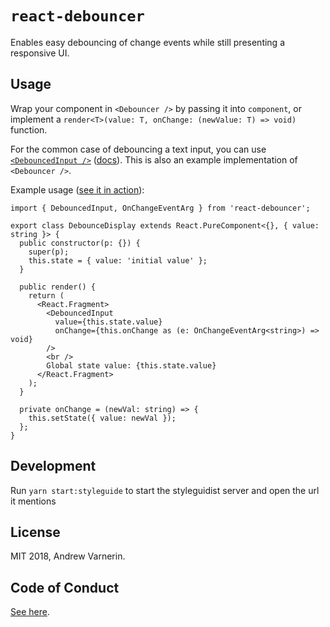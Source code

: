 # `react-debouncer`

Enables easy debouncing of change events while still presenting a responsive UI.

## Usage

Wrap your component in `<Debouncer />` by passing it into `component`, or implement a `render<T>(value: T, onChange: (newValue: T) => void)` function.

For the common case of debouncing a text input, you can use [`<DebouncedInput />`](src/components/DebouncedInput.tsx) ([docs](src/components/DebouncedInput.md)). This is also an example implementation of `<Debouncer />`.

Example usage ([see it in action](https://codesandbox.io/s/qlr3kmvrv4)):

```tsx
import { DebouncedInput, OnChangeEventArg } from 'react-debouncer';

export class DebounceDisplay extends React.PureComponent<{}, { value: string }> {
  public constructor(p: {}) {
    super(p);
    this.state = { value: 'initial value' };
  }

  public render() {
    return (
      <React.Fragment>
        <DebouncedInput
          value={this.state.value}
          onChange={this.onChange as (e: OnChangeEventArg<string>) => void}
        />
        <br />
        Global state value: {this.state.value}
      </React.Fragment>
    );
  }

  private onChange = (newVal: string) => {
    this.setState({ value: newVal });
  };
}
```

## Development

Run `yarn start:styleguide` to start the styleguidist server and open the url it mentions

## License

MIT 2018, Andrew Varnerin.

## Code of Conduct

[See here](CODE_OF_CONDUCT.md).
